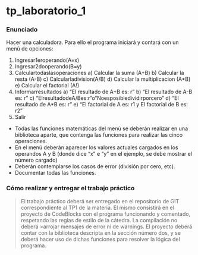# tp_laboratorio_1

### Enunciado
Hacer una calculadora. Para ello el programa iniciará y contará con un menú de opciones:
1. Ingresar1eroperando(A=x)
2. Ingresar2dooperando(B=y)
3. Calculartodaslasoperaciones
a) Calcular la suma (A+B)
b) Calcular la resta (A-B)
c) Calcularladivision(A/B)
d) Calcular la multiplicacion (A*B) e) Calcular el factorial (A!)
4. Informarresultados
a) “El resultado de A+B es: r”
b) “El resultado de A-B es: r”
c) “ElresultadodeA/Bes:r”o“Noesposibledividirporcero” d) “El resultado de A*B es: r”
e) “El factorial de A es: r1 y El factorial de B es: r2”
5. Salir

- Todas las funciones matemáticas del menú se deberán realizar en una biblioteca aparte, que contenga las funciones para realizar las cinco operaciones.
- En el menú deberán aparecer los valores actuales cargados en los operandos A y B (donde dice “x” e “y” en el ejemplo, se debe mostrar el número cargado)
- Deberán contemplarse los casos de error (división por cero, etc).
- Documentar todas las funciones.

### Cómo realizar y entregar el trabajo práctico
>El trabajo práctico deberá ser entregado en el repositorio de GIT correspondiente al TP1 de la materia.
>El mismo consistirá en el proyecto de CodeBlocks con el programa funcionando y comentado, respetando las reglas de estilo de la cátedra. La compilación no deberá >arrojar mensajes de error ni de warnings.
>El proyecto deberá contar con la biblioteca descripta en la sección número dos, y se deberá hacer uso de dichas funciones para resolver la lógica del programa.
